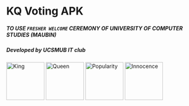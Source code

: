 # KQ Voting APK
##### TO USE `FRESHER WELCOME` CEREMONY OF UNIVERSITY OF COMPUTER STUDIES (MAUBIN)
##### Developed by UCSMUB IT club
<img src="https://raw.githubusercontent.com/htetaunglin/KQVote/master/king.png" alt="King" width="100px" height="100px">
<img src="https://raw.githubusercontent.com/htetaunglin/KQVote/master/queen.png" alt="Queen" width="100px" height="100px">
<img src="https://raw.githubusercontent.com/htetaunglin/KQVote/master/popular.png" alt="Popularity" width="100px" height="100px">
<img src="https://raw.githubusercontent.com/htetaunglin/KQVote/master/innocence.png" alt="Innocence" width="100px" height="100px">

